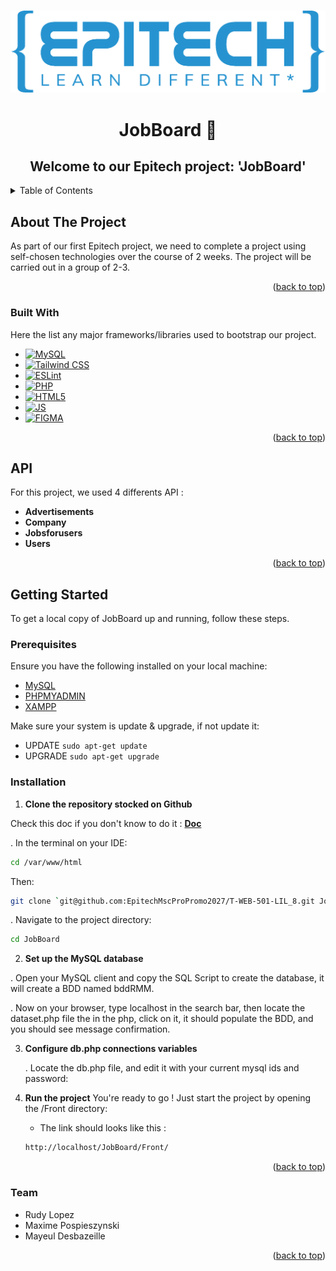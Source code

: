 <!-- Improved compatibility of back to top link: See: https://github.com/othneildrew/Best-README-Template/pull/73 -->
<a name="readme-top"></a>
<!--
*** Thanks for checking out the Best-README-Template. If you have a suggestion
*** that would make this better, please fork the repo and create a pull request
*** or simply open an issue with the tag "enhancement".
*** Don't forget to give the project a star!
*** Thanks again! Now go create something AMAZING! :D
-->



<!-- PROJECT SHIELDS -->
<!--
*** I'm using markdown "reference style" links for readability.
*** Reference links are enclosed in brackets [ ] instead of parentheses ( ).
*** See the bottom of this document for the declaration of the reference variables
*** for contributors-url, forks-url, etc. This is an optional, concise syntax you may use.
*** https://www.markdownguide.org/basic-syntax/#reference-style-links
-->
<!-- PROJECT LOGO -->
<br />
<div align="center">
  <a href="https://github.com/EpitechMscProPromo2027/T-WEB-501-LIL_8">
    <img src="/Assets/Epitech Logo.png" alt="Logo" height="auto" width="auto">
  </a>

  <h1 align="center">JobBoard 🎉</h1>

  <h2 align="center">
    Welcome to our Epitech project: 'JobBoard'
  </h2>
</div>


<!-- TABLE OF CONTENTS -->
<details>
  <summary>Table of Contents</summary>
  <ol>
    <li>
      <a href="#about-the-project">About The Project</a>
      <ul>
        <li><a href="#built-with">Built With</a></li>
        <li><a href="#api">API</a></li>
      </ul>
    </li>
    <li>
      <a href="#getting-started">Getting Started</a>
      <ul>
        <li><a href="#prerequisites">Prerequisites</a></li>
        <li><a href="#installation">Installation</a></li>
      </ul>
    </li>
    <li><a href="#usage">Usage</a></li>
    <li><a href="#roadmap">Roadmap</a></li>
  </ol>
</details>


<!-- ABOUT THE PROJECT -->
## About The Project


As part of our first Epitech project, we need to complete a project using self-chosen technologies over the course of 2 weeks. The project will be carried out in a group of 2-3.

<p align="right">(<a href="#readme-top">back to top</a>)</p>


<!-- Built With -->
### Built With

Here the list any major frameworks/libraries used to bootstrap our project.

* [![MySQL][MySQL]][MySQL-url]
* [![Tailwind CSS][TailwindCSS]][TailwindCSS-url]
* [![ESLint][ESLint]][ESLint-url]
* [![PHP][PHP]][PHP-url]
* [![HTML5][HTML5]][HTML5-url]
* [![JS][JS]][JS-url]
* [![FIGMA][FIGMA]][FIGMA-url]
  
<p align="right">(<a href="#readme-top">back to top</a>)</p>


<!-- API -->
## API

For this project, we used 4 differents API :

- **Advertisements**
- **Company**
- **Jobsforusers**
- **Users**

<p align="right">(<a href="#readme-top">back to top</a>)</p>


<!-- GETTING STARTED -->
## Getting Started

To get a local copy of JobBoard up and running, follow these steps.

### Prerequisites

Ensure you have the following installed on your local machine:

* [MySQL](https:/dev.mysql.com/downloads/mysql/)
* [PHPMYADMIN](https://www.phpmyadmin.net/)
* [XAMPP](https://www.apachefriends.org/fr/index.html)

Make sure your system is update & upgrade, if not update it:
* UPDATE
`sudo apt-get update`
* UPGRADE
`sudo apt-get upgrade`

### Installation

1. **Clone the repository stocked on Github**

  Check this doc if you don't know to do it : <a href='https://docs.github.com/en/repositories/creating-and-managing-      repositories/cloning-a-repository'>**Doc**</a>

  . In the terminal on your IDE:
  ```sh
  cd /var/www/html
  ```
  Then:
  
  ```sh
  git clone `git@github.com:EpitechMscProPromo2027/T-WEB-501-LIL_8.git JobBoard`{ ! Rename it !}
  ```
    
  . Navigate to the project directory:
  ```sh
  cd JobBoard
  ```
    
2. **Set up the MySQL database**

  . Open your MySQL client and copy the SQL Script to create the database, it will create a BDD named bddRMM.

  . Now on your browser, type localhost in the search bar, then locate the dataset.php file the in the php, click on it, it should populate the BDD, and you should see message confirmation.

3. **Configure db.php connections variables**

   . Locate the db.php file, and edit it with your current mysql ids and password:

6. **Run the project**
   You're ready to go ! Just start the project by opening the /Front directory:
   - The link should looks like this :

   ```sh
   http://localhost/JobBoard/Front/
   ```
<p align="right">(<a href="#readme-top">back to top</a>)</p>

### Team
- Rudy Lopez
- Maxime Pospieszynski
- Mayeul Desbazeille

<p align="right">(<a href="#readme-top">back to top</a>)</p>


<!-- MARKDOWN LINKS & IMAGES -->
<!-- https://www.markdownguide.org/basic-syntax/#reference-style-links -->
[PHP]: https://shields.io/badge/-PHP-3776AB?style=flat&logo=php
[PHP-url]: https://www.php.net/
[Next-url]: https://nextjs.org/
[NextAuth]: https://img.shields.io/npm/v/next-auth?color=green&label=next-auth
[NextAuth-url]: https://next-auth.js.org/
[React.js]: https://img.shields.io/badge/React-20232A?style=for-the-badge&logo=react&logoColor=61DAFB
[React-url]: https://reactjs.org/
[Express.js]: https://img.shields.io/badge/Express%20js-000000?style=for-the-badge&logo=express&logoColor=white
[Express.js-url]: https://expressjs.com/
[MySQL]: https://img.shields.io/badge/MySQL-00000F?style=for-the-badge&logo=mysql&logoColor=white
[MySQL-url]: https://www.mysql.com/
[TailwindCSS]: https://img.shields.io/badge/Tailwind_CSS-38B2AC?style=for-the-badge&logo=tailwind-css&logoColor=white
[TailwindCSS-url]: https://tailwindcss.com/
[Bcrypt]: https://img.shields.io/badge/bcrypt-888888?style=for-the-badge&logo=bcrypt&logoColor=white
[Bcrypt-url]: https://www.npmjs.com/package/bcrypt
[Dotenv]: https://img.shields.io/badge/dotenv-563D7C?style=for-the-badge&logo=dotenv&logoColor=white
[Dotenv-url]: https://www.npmjs.com/package/dotenv
[NodeFetch]: https://img.shields.io/badge/node--fetch-000000?style=for-the-badge&logo=node-fetch&logoColor=white
[NodeFetch-url]: https://www.npmjs.com/package/node-fetch
[TypeScript]: https://img.shields.io/badge/TypeScript-007ACC?style=for-the-badge&logo=typescript&logoColor=white
[TypeScript-url]: https://www.typescriptlang.org/
[ESLint]: https://img.shields.io/badge/ESLint-4B32C3?style=for-the-badge&logo=eslint&logoColor=white
[ESLint-url]: https://eslint.org/
[HTML5]:https://camo.githubusercontent.com/d4d9d935f85b68223a3514c6a889ea3ed6a77afb5f560c05baa1a1b168077830/68747470733a2f2f696d672e736869656c64732e696f2f62616467652f68746d6c352d2532334533344632362e7376673f7374796c653d666f722d7468652d6261646765266c6f676f3d68746d6c35266c6f676f436f6c6f723d7768697465
[HTML5-url]: https://developer.mozilla.org/fr/docs/Web/HTML
[JS]: https://shields.io/badge/JavaScript-F7DF1E?logo=JavaScript&logoColor=white&style=for-the-badge
[JS-url]: https://developer.mozilla.org/fr/docs/Web/JavaScript
[FIGMA]: https://img.shields.io/badge/Figma-F24E1E?style=for-the-badge&logo=figma&logoColor=white
[FIGMA-url]: https://www.figma.com/design/hUBK6WocFgI49uzydA5Gy0/JobBoard?node-id=13-17&t=v4xye2lrBygASuTo-1





